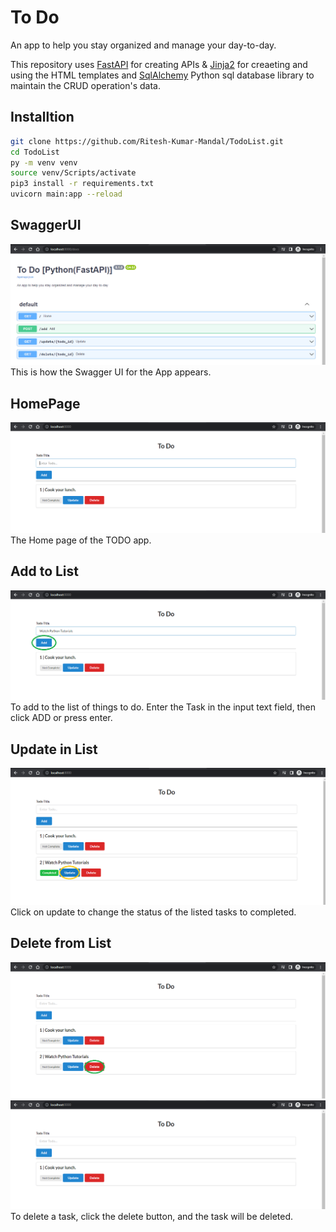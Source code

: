 # To Do
An app to help you stay organized and manage your day-to-day.

This repository uses [FastAPI](https://fastapi.tiangolo.com) for creating APIs & [Jinja2](https://pypi.org/project/Jinja2/) for creaeting and using the HTML templates and [SqlAlchemy](https://docs.sqlalchemy.org/en/14/dialects/sqlite.html) Python sql database library to maintain the CRUD operation's data.

## Installtion

```sh
git clone https://github.com/Ritesh-Kumar-Mandal/TodoList.git
cd TodoList
py -m venv venv 
source venv/Scripts/activate 
pip3 install -r requirements.txt
uvicorn main:app --reload
```
## SwaggerUI
![SwaggerUI](https://github.com/Ritesh-Kumar-Mandal/TodoList/blob/3b5147a69be95fe2277d88f89f6832766b026b54/screenshots/SwaggerUI.png)
This is how the Swagger UI for the App appears.

## HomePage
![HomePage](https://github.com/Ritesh-Kumar-Mandal/TodoList/blob/3b5147a69be95fe2277d88f89f6832766b026b54/screenshots/HomePage.png)
The Home page of the TODO app.

## Add to List
![Add](https://github.com/Ritesh-Kumar-Mandal/TodoList/blob/3b5147a69be95fe2277d88f89f6832766b026b54/screenshots/Add.png)
To add to the list of things to do. Enter the Task in the input text field, then click ADD or press enter.


## Update in List
![Update](https://github.com/Ritesh-Kumar-Mandal/TodoList/blob/3b5147a69be95fe2277d88f89f6832766b026b54/screenshots/Update.png)
Click on update to change the status of the listed tasks to completed.

## Delete from List
![Delete1](https://github.com/Ritesh-Kumar-Mandal/TodoList/blob/3b5147a69be95fe2277d88f89f6832766b026b54/screenshots/Delete.png)
![Delete2](https://github.com/Ritesh-Kumar-Mandal/TodoList/blob/3b5147a69be95fe2277d88f89f6832766b026b54/screenshots/AfterDelete.png)
To delete a task, click the delete button, and the task will be deleted.